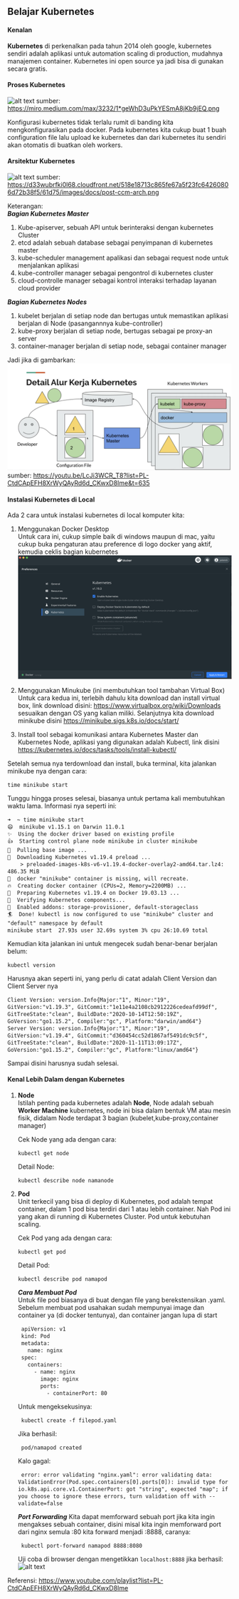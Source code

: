 ## Belajar Kubernetes

#### Kenalan
**Kubernetes** di perkenalkan pada tahun 2014 oleh google, kubernetes sendiri adalah aplikasi untuk automation scaling di production, mudahnya manajemen container. Kubernetes ini open source ya
jadi bisa di gunakan secara gratis.

#### Proses Kubernetes
![alt text](https://miro.medium.com/max/3232/1*geWhD3uPkYESmA8jKb9jEQ.png)
sumber: https://miro.medium.com/max/3232/1*geWhD3uPkYESmA8jKb9jEQ.png

Konfigurasi kubernetes tidak terlalu rumit di banding kita mengkonfigurasikan pada docker.
Pada kubernetes kita cukup buat 1 buah configuration file lalu upload ke kubernetes dan dari kubernetes itu sendiri akan
otomatis di buatkan oleh workers.

#### Arsitektur Kubernetes
![alt text](https://d33wubrfki0l68.cloudfront.net/518e18713c865fe67a5f23fc64260806d72b38f5/61d75/images/docs/post-ccm-arch.png)
sumber: https://d33wubrfki0l68.cloudfront.net/518e18713c865fe67a5f23fc64260806d72b38f5/61d75/images/docs/post-ccm-arch.png

Keterangan:<br>
***Bagian Kubernetes Master***
1. Kube-apiserver, sebuah API untuk berinteraksi dengan kubernetes Cluster
2. etcd adalah sebuah database sebagai penyimpanan di kubernetes master
3. kube-scheduler management apalikasi dan sebagai request node untuk menjalankan aplikasi
4. kube-controller manager sebagai pengontrol di kubernetes cluster
5. cloud-controlle manager sebagai kontrol interaksi terhadap layanan cloud provider

***Bagian Kubernetes Nodes***
1. kubelet berjalan di setiap node dan bertugas untuk memastikan aplikasi berjalan di Node (pasangannnya kube-controller)
2. kube-proxy berjalan di setiap node, bertugas sebagai pe proxy-an server
3. container-manager berjalan di setiap node, sebagai container manager

Jadi jika di gambarkan:
![alt text](img/proses-kubernet-programer-zaman-now.png)
sumber: https://youtu.be/LcJi3WCR_T8?list=PL-CtdCApEFH8XrWyQAyRd6d_CKwxD8Ime&t=635

#### Instalasi Kubernetes di Local
Ada 2 cara untuk instalasi kubernetes di local komputer kita:
1. Menggunakan Docker Desktop<br>
    Untuk cara ini, cukup simple baik di windows maupun di mac, yaitu cukup
    buka pengaturan atau preference di logo docker yang aktif, kemudia ceklis bagian kubernetes
    ![alt text](img/preference-docker.png)
    
2. Menggunakan Minukube (ini membutuhkan tool tambahan Virtual Box)<br>
    Untuk cara kedua ini, terlebih dahulu kita download dan install virtual box, link download disini: https://www.virtualbox.org/wiki/Downloads
    sesuaikan dengan OS yang kalian miliki. Selanjutnya kita download minikube disini https://minikube.sigs.k8s.io/docs/start/
3. Install tool sebagai komunikasi antara Kubernetes Master dan Kubernetes Node, aplikasi yang digunakan adalah Kubectl, link disini https://kubernetes.io/docs/tasks/tools/install-kubectl/  

Setelah semua nya terdownload dan install, buka terminal, kita jalankan minikube nya dengan cara:
```
time minikube start
```
Tunggu hingga proses selesai, biasanya untuk pertama kali membutuhkan waktu lama.
Informasi nya seperti ini:
```
➜  ~ time minikube start
😄  minikube v1.15.1 on Darwin 11.0.1
✨  Using the docker driver based on existing profile
👍  Starting control plane node minikube in cluster minikube
🚜  Pulling base image ...
💾  Downloading Kubernetes v1.19.4 preload ...
    > preloaded-images-k8s-v6-v1.19.4-docker-overlay2-amd64.tar.lz4: 486.35 MiB
🤷  docker "minikube" container is missing, will recreate.
🔥  Creating docker container (CPUs=2, Memory=2200MB) ...
🐳  Preparing Kubernetes v1.19.4 on Docker 19.03.13 ...
🔎  Verifying Kubernetes components...
🌟  Enabled addons: storage-provisioner, default-storageclass
🏄  Done! kubectl is now configured to use "minikube" cluster and "default" namespace by default
minikube start  27.93s user 32.69s system 3% cpu 26:10.69 total
```
Kemudian kita jalankan ini untuk mengecek sudah benar-benar berjalan belum:
```
kubectl version
```
Harusnya akan seperti ini, yang perlu di catat adalah Client Version dan Client Server nya
```
Client Version: version.Info{Major:"1", Minor:"19", GitVersion:"v1.19.3", GitCommit:"1e11e4a2108cb2912226cedeafd99df", GitTreeState:"clean", BuildDate:"2020-10-14T12:50:19Z", GoVersion:"go1.15.2", Compiler:"gc", Platform:"darwin/amd64"}
Server Version: version.Info{Major:"1", Minor:"19", GitVersion:"v1.19.4", GitCommit:"d360454cc52d1867af5491dc9c5f", GitTreeState:"clean", BuildDate:"2020-11-11T13:09:17Z", GoVersion:"go1.15.2", Compiler:"gc", Platform:"linux/amd64"}
```

Sampai disini harusnya sudah selesai.

#### Kenal Lebih Dalam dengan Kubernetes
1. **Node**<br>
    Istilah penting pada kubernetes adalah **Node**, Node adalah sebuah **Worker Machine** kubernetes, node ini bisa dalam bentuk
    VM atau mesin fisik, didalam Node terdapat 3 bagian (kubelet,kube-proxy,container manager)
    
    Cek Node yang ada dengan cara:
    ```
    kubectl get node
    ```
    Detail Node:
    ```
    kubectl describe node namanode
    ```
2. **Pod**<br>
    Unit terkecil yang bisa di deploy di Kubernetes, pod adalah tempat container, dalam 1 pod bisa terdiri dari 1 atau lebih container.
    Nah Pod ini yang akan di running di Kubernetes Cluster. Pod untuk kebutuhan scaling.
     
    Cek Pod yang ada dengan cara:
    ```
    kubectl get pod
    ```
    Detail Pod:
    ```
    kubectl describe pod namapod
    ```
   
   ***Cara Membuat Pod***<br>
   Untuk file pod biasanya di buat dengan file yang berekstensikan .yaml.
   Sebelum membuat pod usahakan sudah mempunyai image dan container ya (di docker tentunya), dan container jangan lupa di start
   ```
    apiVersion: v1
    kind: Pod
    metadata:
      name: nginx
    spec:
      containers:
        - name: nginx
          image: nginx
          ports:
            - containerPort: 80
    ```
   Untuk mengeksekusinya:
   ```
    kubectl create -f filepod.yaml
    ```
   Jika berhasil:
   ```
    pod/namapod created
    ```
   Kalo gagal:
   ```
    error: error validating "nginx.yaml": error validating data: ValidationError(Pod.spec.containers[0].ports[0]): invalid type for io.k8s.api.core.v1.ContainerPort: got "string", expected "map"; if you choose to ignore these errors, turn validation off with --validate=false
    ```
   
   ***Port Forwarding***
   Kita dapat memforward sebuah port jika kita ingin mengakses sebuah container, disini misal kita ingin memforward port dari nginx semula :80 kita
   forward menjadi :8888, caranya:
   ```
    kubectl port-forward namapod 8888:8080
    ``` 
   Uji coba di browser dengan mengetikkan `localhost:8888` jika berhasil:
    ![alt text](img/nginx-test.png)
   
   
Referensi:
https://www.youtube.com/playlist?list=PL-CtdCApEFH8XrWyQAyRd6d_CKwxD8Ime
